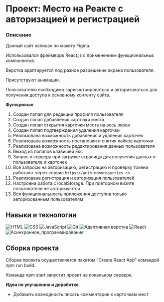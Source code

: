 # Проект: Место на Реакте с авторизацией и регистрацией

### Описание

Данный сайт написан по макету Figma.

Использовался фреймворк React.js с применением функциональных компонентов.

Верстка адаптируется под разное разрешение экрана пользователя.

Присутствуют анимации.

Пользователю екобходимо зарегистрироваться и авторизоваться для получения доступа к основному контенту свйта.

**Функционал**

1. Создан попап для редакции профиля пользователя
2. Создан попап добавления карточки места
3. Создан попап открытия карточки места на весь экран
4. Создан попап подтверждения удаления карточки
5. Реализована возможность добавления и удаления карточек
6. Реализована возможность постановки и снятия лайков карточки
7. Реализована возможность редактирования данных пользователя
8. Выход из попапов клавишей Esc
9. Запрос к серверу при загрузке страницы для получения данных о пользователе и карточек
10. Все запросы на авторизацию, регистрацию и проверку токена работают через сервис `https://auth.nomoreparties.co`
11. Реализована регистрация и авторизация пользователей
12. Настроена работа с localStorage. При повторном визите пользователи не авторизуются
13. Вся функциональность приложения доступна только авторизованным пользователям

## Навыки и технологии

![HTML](https://img.shields.io/badge/-HTML-7109AA)
![CSS](https://img.shields.io/badge/-CSS-2C17B0)
![JavaScript](https://img.shields.io/badge/-JavaScript-FEDF00)
![Git](https://img.shields.io/badge/-Git-8EEA00)
![Адаптивная верстка](https://img.shields.io/badge/-Адаптивная_верстка-019898)
![React](https://img.shields.io/badge/-React-A50022)
![Асинхронное_программирование](https://img.shields.io/badge/-Асинхронное_программирование-009898)

## Сборка проекта

Сборка проекта осуществляется пакетом "Create React App" командой npm run build.

Команда npm start запустит проект на локальном сервере.

**Идеи по улучшению и доработке**

* Добавить возмодность писать комментарии к карточкам мест